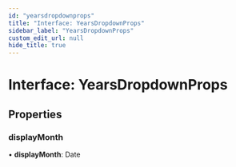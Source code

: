 ```yaml
---
id: "yearsdropdownprops"
title: "Interface: YearsDropdownProps"
sidebar_label: "YearsDropdownProps"
custom_edit_url: null
hide_title: true
---
```


# Interface: YearsDropdownProps

## Properties

### displayMonth

• **displayMonth**: Date
